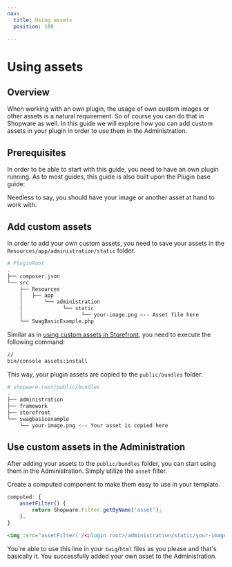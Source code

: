 ```yaml
---
nav:
  title: Using assets
  position: 180

---
```


# Using assets

## Overview

When working with an own plugin, the usage of own custom images or other assets is a natural requirement. So of course you can do that in Shopware as well. In this guide we will explore how you can add custom assets in your plugin in order to use them in the Administration.

## Prerequisites

In order to be able to start with this guide, you need to have an own plugin running. As to most guides, this guide is also built upon the Plugin base guide:

<PageRef page="../../plugin-base-guide" />

Needless to say, you should have your image or another asset at hand to work with.

## Add custom assets

In order to add your own custom assets, you need to save your assets in the `Resources/app/administration/static` folder.

```bash
# PluginRoot
.
├── composer.json
└── src
    ├── Resources
    │   ├── app
    │       └── administration
    │             └── static
    │                   └── your-image.png <-- Asset file here
    └── SwagBasicExample.php
```

Similar as in [using custom assets in Storefront](../../storefront/add-custom-assets.md), you need to execute the following command:

```bash
// 
bin/console assets:install
```

This way, your plugin assets are copied to the `public/bundles` folder:

```bash
# shopware-root/public/bundles
.
├── administration
├── framework
├── storefront
└── swagbasicexample
    └── your-image.png <-- Your asset is copied here
```

## Use custom assets in the Administration

After adding your assets to the `public/bundles` folder, you can start using them in the Administration. Simply utilize the `asset` filter.

Create a computed component to make them easy to use in your template.

```javascript
computed: {
    assetFilter() {
        return Shopware.Filter.getByName('asset');
    },
}
```

```html
<img :src="assetFilter('/<plugin root>/administration/static/your-image.png')">
```

You're able to use this line in your `twig`/`html` files as you please and that's basically it. You successfully added your own asset to the Administration.
